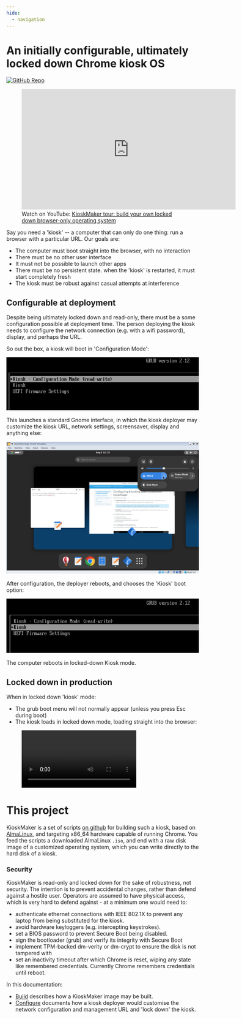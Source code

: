 ```yaml
---
hide:
  - navigation
---
```



# An initially configurable, ultimately locked down Chrome kiosk OS

[![GitHub
Repo](https://img.shields.io/badge/GitHub-KioskMaker-blue?logo=github)](https://github.com/redradishtech/KioskMaker)

<figure class="video_container">
  <iframe
    width="560"
    height="315"
    src="https://www.youtube.com/embed/hHzMNW31T1Q"
    title="YouTube video player"
    frameborder="0"
    allow="accelerometer; autoplay; clipboard-write; encrypted-media; gyroscope; picture-in-picture; web-share"
    allowfullscreen>
  </iframe>
  <figcaption>Watch on YouTube: <a href="https://www.youtube.com/watch?v=hHzMNW31T1Q">KioskMaker tour: build your own locked down browser-only operating system</a></figcaption>
</figure>

Say you need a 'kiosk' -- a computer that can only do one thing: run a browser with a particular URL. Our goals are:

 - The computer must boot straight into the browser, with no interaction
 - There must be no other user interface
 - It must not be possible to launch other apps
 - There must be no persistent state. when the 'kiosk' is restarted, it must start completely fresh
 - The kiosk must be robust against casual attempts at interference

## Configurable at deployment

Despite being ultimately locked down and read-only, there must be a some configuration possible at deployment time. The person deploying the kiosk needs to configure the network connection (e.g. with a wifi password), display, and perhaps the URL.

So out the box, a kiosk will boot in 'Configuration Mode':

![](img/grub_rw.png)

This launches a standard Gnome interface, in which the kiosk deployer may customize the  kiosk URL, network settings, screensaver, display and anything else:

![](img/desktop_activities_settings.png)

After configuration, the deployer reboots, and chooses the 'Kiosk' boot option: 

![](img/grub_ro.png)

The computer reboots in locked-down Kiosk mode.

## Locked down in production

When in locked down 'kiosk' mode:

 - The grub boot menu will not normally appear (unless you press Esc during boot)
 - The kiosk loads in locked down mode, loading straight into the browser:



<figure class="video_container">
  <video controls="true" allowfullscreen="true">
    <source src="img/kioskboot.webm" type="video/webm">
  </video>
</figure>



# This project

KioskMaker is a set of scripts [on github](https://github.com/redradishtech/KioskMaker) for building such a kiosk, based on [AlmaLinux](https://almalinux.org/), and targeting x86_64 hardware capable of running Chrome. You feed the scripts a downloaded AlmaLinux `.iso`, and end with a raw disk image of a customized operating system, which you can write directly to the hard disk of a kiosk.


### Security

KioskMaker is read-only and locked down for the sake of robustness, not security. The intention is to prevent accidental changes, rather than defend against a hostile user. Operators are assumed to have physical access, which is very hard to defend against - at a minimum one would need to:

 - authenticate ethernet connections with IEEE 802.1X to prevent any laptop from being substituted for the kiosk.
 - avoid hardware keyloggers (e.g. intercepting keystrokes).
 - set a BIOS password to prevent Secure Boot being disabled.
 - sign the bootloader (grub) and verify its integrity with Secure Boot
 - implement TPM-backed dm-verity or dm-crypt to ensure the disk is not tampered with
 - set an inactivity timeout after which Chrome is reset, wiping any state like remembered credentials. Currently Chrome remembers credentials until reboot.

In this documentation:

 - [Build](build.md) describes how a KioskMaker image may be built.
 - [Configure](config.md) documents how a kiosk deployer would customise the network configuration and management URL and 'lock down' the kiosk.

